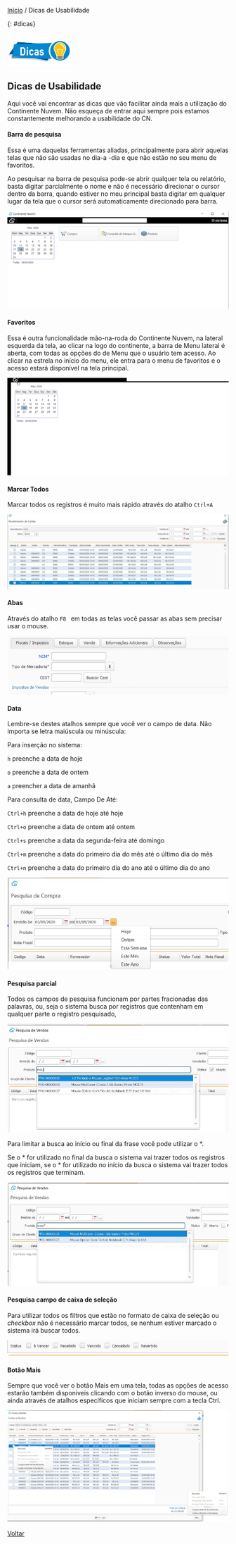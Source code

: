 [Início](index.md) / Dicas de Usabilidade



{: #dicas}

![](images/dicas.png) 

## Dicas de Usabilidade 

Aqui você vai encontrar as dicas que vão facilitar ainda mais a utilização do Continente Nuvem. Não esqueça de entrar aqui sempre pois estamos constantemente melhorando a usabilidade do CN.



#### Barra de pesquisa

Essa é uma daquelas ferramentas aliadas, principalmente para abrir aquelas telas que não são usadas no dia-a -dia e que não estão no seu menu de favoritos.  

Ao pesquisar na barra de pesquisa pode-se abrir qualquer tela ou relatório, basta digitar parcialmente o nome e não  é necessário direcionar o cursor dentro da barra, quando estiver no meu principal basta digitar em qualquer lugar da tela que o cursor será automaticamente direcionado para barra.

![](images/dicas_busca.gif)



#### Favoritos

Essa é outra funcionalidade mão-na-roda do Continente Nuvem, na lateral esquerda da tela, ao clicar na logo do continente, a barra de Menu lateral é aberta, com todas as opções do de Menu que o usuário tem acesso. Ao clicar na estrela no início do menu, ele entra para o menu de favoritos e o acesso estará disponível na tela principal.

![](images/dicas_favoritos.gif)



#### Marcar Todos

Marcar todos os registros é muito mais rápido através do atalho `Ctrl+A`

 ![](images/dicas_marcar_todos.jpg)



#### Abas

Através do atalho `F8 `  em todas as telas você passar as abas sem precisar usar o mouse.

 ![](images/dicas_abas.gif)





#### Data

Lembre-se destes atalhos sempre que você ver o campo de data. Não importa se letra maiúscula ou minúscula:

Para inserção no sistema:

`h` preenche a data de hoje

`o` preenche a data de ontem

`a` preencher a data de amanhã



Para consulta de data, Campo De Até:

`Ctrl+h` preenche a data de hoje até hoje

`Ctrl+o` preenche a data de ontem até ontem

`Ctrl+s` preenche a data da segunda-feira até domingo

`Ctrl+m` preenche a data do primeiro dia do mês até o último dia do mês

`Ctrl+n` preenche a data do primeiro dia do ano até o último dia do ano 

 ![](images/dicas_data_pesquisa.jpg)

#### Pesquisa parcial

Todos os campos de pesquisa funcionam por partes fracionadas das palavras, ou, seja o sistema busca por registros que contenham em qualquer parte o registro pesquisado,

 ![](images/dicas_pesquisa_parcial.jpg)

Para limitar a busca ao início ou final da frase você pode utilizar o *. 

Se o * for utilizado no final da busca o sistema vai trazer todos os registros que iniciam, se o * for utilizado no início da busca o sistema vai trazer todos os registros que terminam.

 ![](images/dicas_pesquisa_parcial_limitada.jpg)



#### Pesquisa campo de caixa de seleção

Para utilizar todos os filtros que estão no formato de caixa de seleção ou *checkbox*  não é necessário marcar todos, se nenhum estiver marcado o sistema irá buscar todos.

 ![](images/dicas_pesquisa_checkbox.jpg)



#### Botão Mais

Sempre que você ver o botão Mais em uma tela, todas as opções de acesso estarão também disponíveis clicando com o botão inverso do mouse, ou ainda através de atalhos específicos que iniciam sempre com a tecla Ctrl.

![](images/dicas_botaomais.jpg)





[Voltar](index.md)

